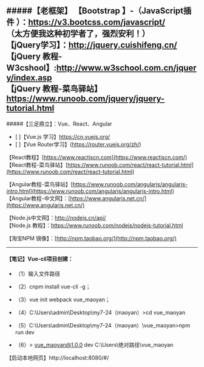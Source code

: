 #####【老框架】
【Bootstrap 】-（JavaScript插件 ）：https://v3.bootcss.com/javascript/<br>
（太方便我这种初学者了，强烈安利！）<br>
【jQuery学习】：http://jquery.cuishifeng.cn/<br>
【jQuery 教程-W3cshool】:http://www.w3school.com.cn/jquery/index.asp<br>
【jQuery 教程-菜鸟驿站】https://www.runoob.com/jquery/jquery-tutorial.html<br>
---

#####【三足鼎立】：Vue、React、Angular

- [ ]【Vue.js 学习】https://cn.vuejs.org/<br>
- [ ]【Vue Router学习】(https://router.vuejs.org/zh/)<br>

【React教程】[https://www.reactjscn.com](https://www.reactjscn.com/)<br>
【React教程-菜鸟驿站】[https://www.runoob.com/react/react-tutorial.html](https://www.runoob.com/react/react-tutorial.html)<br>

【Angular教程-菜鸟驿站】[https://www.runoob.com/angularjs/angularjs-intro.html](https://www.runoob.com/angularjs/angularjs-intro.html)<br>
【Angular教程-中文网】：[https://www.angularjs.net.cn/](https://www.angularjs.net.cn/)<br>

【Node.js中文网】：http://nodejs.cn/api/<br>
【Node.js 教程】：https://www.runoob.com/nodejs/nodejs-tutorial.html<br>


【淘宝NPM 镜像】：[http://npm.taobao.org/](http://npm.taobao.org/)<br>

---

#### 【笔记】Vue-cil项目创建：

- （1）输入文件路径
- （2）cnpm install vue-cli -g；
- （3）vue init webpack vue_maoyan；
- （4）C:\Users\admin\Desktop\my7-24（maoyan）>cd vue_maoyan

- （5）C:\Users\admin\Desktop\my7-24（maoyan）\vue_maoyan>npm run dev

- （6）> vue_maoyan@1.0.0 dev C:\Users\绝对路径\vue_maoyan

【启动本地网页】http://localhost:8080/#/
